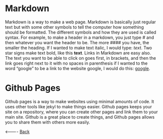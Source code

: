 # Markdown
Markdown is a way to make a web page. Markdown is basically just regular text but with some other symbols to tell the computer how something should be formatted. The different symbols and how they are used is called syntax. For example, to make a header in a markdown, you just type # and then whatever you want the header to be. The more #### you have, the smaller the heading. If I wanted to make text italic, I would type: *text*. Two star signs make text bold, like this **text**. Links in Markdown are easy also. The text you want to be able to click on goes first, in brackets, and then the link goes right next to it with no spaces in parenthesis if I wanted to the word “google” to be a link to the website google, I would do this: [google](https://google.com).
# Github Pages
Github pages is a way to make websites using minimal amounts of code. It uses other tools like jekyl to make things easier. Github pages keeps your site on a repository, where you can create other pages and link them to your main site. Github is a great place to create things, and Github pages allows you to share them with others more easily.

<---- [Back]()
